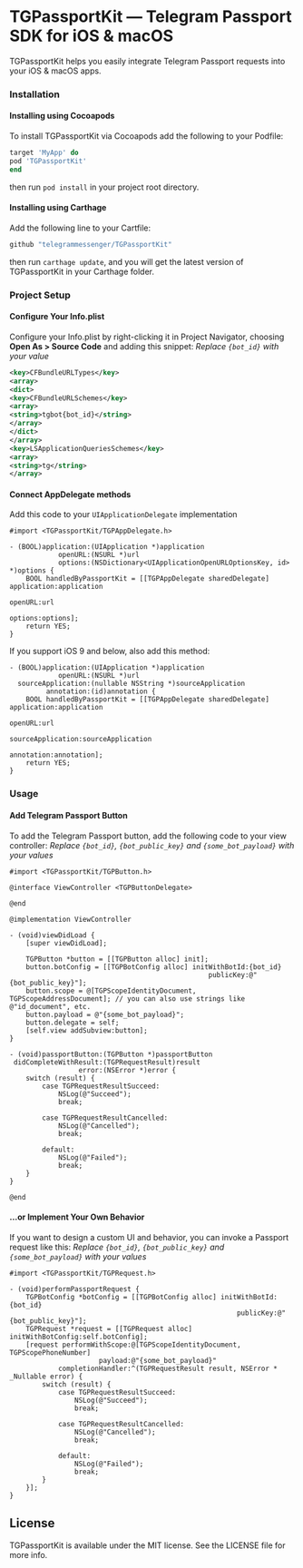 # TGPassportKit — Telegram Passport SDK for iOS & macOS

TGPassportKit helps you easily integrate Telegram Passport requests into your iOS & macOS apps.

### Installation

#### Installing using Cocoapods
To install TGPassportKit via Cocoapods add the following to your Podfile:
```ruby
target 'MyApp' do
pod 'TGPassportKit' 
end
```
then run `pod install` in your project root directory.

#### Installing using Carthage
Add the following line to your Cartfile:
```ruby
github "telegrammessenger/TGPassportKit"
```
then run `carthage update`, and you will get the latest version of TGPassportKit in your Carthage folder.

### Project Setup
#### Configure Your Info.plist
Configure your Info.plist by right-clicking it in Project Navigator, choosing **Open As > Source Code** and adding this snippet:
*Replace `{bot_id}` with your value*
```xml
<key>CFBundleURLTypes</key>
<array>
<dict>
<key>CFBundleURLSchemes</key>
<array>
<string>tgbot{bot_id}</string>
</array>
</dict>
</array>
<key>LSApplicationQueriesSchemes</key>
<array>
<string>tg</string>
</array>
```
#### Connect AppDelegate methods
Add this code to your `UIApplicationDelegate` implementation
```objc
#import <TGPassportKit/TGPAppDelegate.h>

- (BOOL)application:(UIApplication *)application
            openURL:(NSURL *)url
            options:(NSDictionary<UIApplicationOpenURLOptionsKey, id> *)options {
    BOOL handledByPassportKit = [[TGPAppDelegate sharedDelegate] application:application
                                                                     openURL:url
                                                                     options:options];
    return YES;
}
```
If you support iOS 9 and below, also add this method:
```objc
- (BOOL)application:(UIApplication *)application 
            openURL:(NSURL *)url 
  sourceApplication:(nullable NSString *)sourceApplication 
         annotation:(id)annotation {
    BOOL handledByPassportKit = [[TGPAppDelegate sharedDelegate] application:application
                                                                     openURL:url
                                                           sourceApplication:sourceApplication
                                                                  annotation:annotation];
    return YES;
}
```
### Usage
#### Add Telegram Passport Button
To add the Telegram Passport button, add the following code to your view controller:
*Replace `{bot_id}`, `{bot_public_key}` and `{some_bot_payload}` with your values*
```objc
#import <TGPassportKit/TGPButton.h>

@interface ViewController <TGPButtonDelegate>

@end

@implementation ViewController

- (void)viewDidLoad {
    [super viewDidLoad];

    TGPButton *button = [[TGPButton alloc] init];
    button.botConfig = [[TGPBotConfig alloc] initWithBotId:{bot_id} 
                                                 publicKey:@"{bot_public_key}"];
    button.scope = @[TGPScopeIdentityDocument, TGPScopeAddressDocument]; // you can also use strings like @"id_document", etc.
    button.payload = @"{some_bot_payload}";
    button.delegate = self;
    [self.view addSubview:button];
}

- (void)passportButton:(TGPButton *)passportButton 
 didCompleteWithResult:(TGPRequestResult)result 
                 error:(NSError *)error {
    switch (result) {
        case TGPRequestResultSucceed:
            NSLog(@"Succeed");
            break;

        case TGPRequestResultCancelled:
            NSLog(@"Cancelled");
            break;

        default:
            NSLog(@"Failed");
            break;
    }
}

@end
```
#### ...or Implement Your Own Behavior
If you want to design a custom UI and behavior, you can invoke a Passport request like this:
*Replace `{bot_id}`, `{bot_public_key}` and `{some_bot_payload}` with your values*
```objc
#import <TGPassportKit/TGPRequest.h>

- (void)performPassportRequest {
    TGPBotConfig *botConfig = [[TGPBotConfig alloc] initWithBotId:{bot_id} 
                                                        publicKey:@"{bot_public_key}"];
    TGPRequest *request = [[TGPRequest alloc] initWithBotConfig:self.botConfig];
    [request performWithScope:@[TGPScopeIdentityDocument, TGPScopePhoneNumber]
                      payload:@"{some_bot_payload}" 
            completionHandler:^(TGPRequestResult result, NSError * _Nullable error) {
        switch (result) {
            case TGPRequestResultSucceed:
                NSLog(@"Succeed");
                break;

            case TGPRequestResultCancelled:
                NSLog(@"Cancelled");
                break;

            default:
                NSLog(@"Failed");
                break;
        }
    }];
}
```
## License

TGPassportKit is available under the MIT license. See the LICENSE file for more info.
